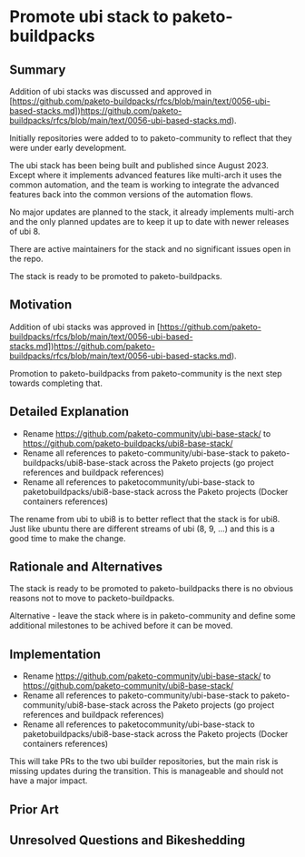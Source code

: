 # Promote ubi stack to paketo-buildpacks

## Summary

Addition of ubi stacks was discussed and approved in
[https://github.com/paketo-buildpacks/rfcs/blob/main/text/0056-ubi-based-stacks.md])https://github.com/paketo-buildpacks/rfcs/blob/main/text/0056-ubi-based-stacks.md).

Initially repositories were added to to paketo-community to reflect that they were under early development. 

The ubi stack has been being built and published since August 2023. Except where it implements
advanced features like multi-arch it uses the common automation, and the team is working to integrate
the advanced features back into the common versions of the automation flows.  

No major updates are planned to the stack, it already implements multi-arch and the only planned updates
are to keep it up to date with newer releases of ubi 8.

There are active maintainers for the stack and no significant issues open in the repo.

The stack is ready to be promoted to paketo-buildpacks.

## Motivation

Addition of ubi stacks was approved in
[https://github.com/paketo-buildpacks/rfcs/blob/main/text/0056-ubi-based-stacks.md])https://github.com/paketo-buildpacks/rfcs/blob/main/text/0056-ubi-based-stacks.md).

Promotion to paketo-buildpacks from paketo-community is the next step towards completing that.

## Detailed Explanation

* Rename https://github.com/paketo-community/ubi-base-stack/ to https://github.com/paketo-buildpacks/ubi8-base-stack/
* Rename all references to paketo-community/ubi-base-stack to paketo-buildpacks/ubi8-base-stack across the Paketo projects (go project references and buildpack references) 
* Rename all references to paketocommunity/ubi-base-stack to paketobuildpacks/ubi8-base-stack across the Paketo projects (Docker containers references)

The rename from ubi to ubi8 is to better reflect that the stack is for ubi8. Just like ubuntu there are different streams of ubi (8, 9, ...) and this is
a good time to make the change.

## Rationale and Alternatives

The stack is ready to be promoted to paketo-buildpacks there is no obvious reasons not to move to packeto-buildpacks.

Alternative - leave the stack where is in paketo-community and define some additional milestones to be achived before it can be moved.

## Implementation

* Rename https://github.com/paketo-community/ubi-base-stack/ to https://github.com/paketo-community/ubi8-base-stack/
* Rename all references to paketo-community/ubi-base-stack to paketo-community/ubi8-base-stack across the Paketo projects (go project references and buildpack references)
* Rename all references to paketocommunity/ubi-base-stack to paketobuildpacks/ubi8-base-stack across the Paketo projects (Docker containers references)

This will take PRs to the two ubi builder repositories, but the main risk is missing updates during the transition. This is manageable and should not
have a major impact. 

## Prior Art


## Unresolved Questions and Bikeshedding

